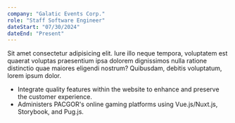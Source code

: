 ```yaml
---
company: "Galatic Events Corp."
role: "Staff Software Engineer"
dateStart: "07/30/2024"
dateEnd: "Present"
---
```


Sit amet consectetur adipisicing elit. Iure illo neque tempora, voluptatem est quaerat voluptas praesentium ipsa dolorem dignissimos nulla ratione distinctio quae maiores eligendi nostrum? Quibusdam, debitis voluptatum, lorem ipsum dolor.

- Integrate quality features within the website to enhance and preserve the customer experience.
- Administers PACGOR's online gaming platforms using Vue.js/Nuxt.js, Storybook, and Pug.js.
